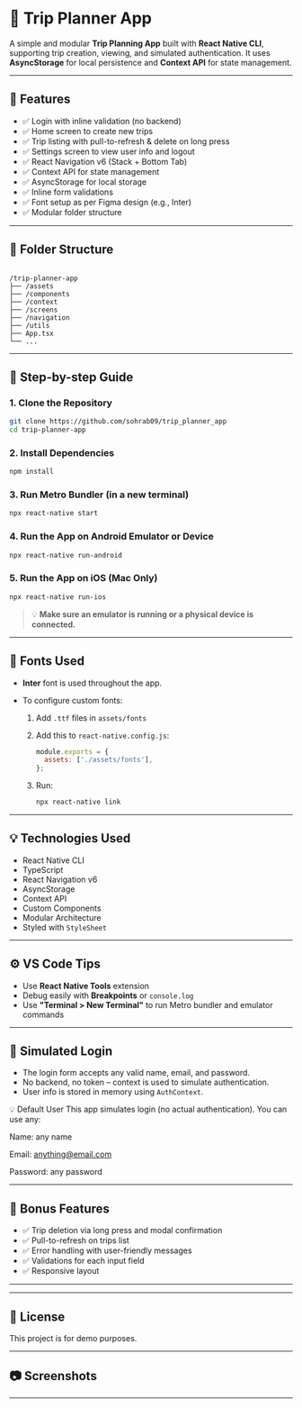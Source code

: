 # 🚗 Trip Planner App

A simple and modular **Trip Planning App** built with **React Native CLI**, supporting trip creation, viewing, and simulated authentication. It uses **AsyncStorage** for local persistence and **Context API** for state management.

---

## 📱 Features

- ✅ Login with inline validation (no backend)
- ✅ Home screen to create new trips
- ✅ Trip listing with pull-to-refresh & delete on long press
- ✅ Settings screen to view user info and logout
- ✅ React Navigation v6 (Stack + Bottom Tab)
- ✅ Context API for state management
- ✅ AsyncStorage for local storage
- ✅ Inline form validations
- ✅ Font setup as per Figma design (e.g., Inter)
- ✅ Modular folder structure

---

## 📂 Folder Structure

```

/trip-planner-app
├── /assets
├── /components
├── /context
├── /screens
├── /navigation
├── /utils
├── App.tsx
└── ...

````

---

## 🧾 Step-by-step Guide

### 1. Clone the Repository

```bash
git clone https://github.com/sohrab09/trip_planner_app
cd trip-planner-app
````

### 2. Install Dependencies

```bash
npm install
```

### 3. Run Metro Bundler (in a new terminal)

```bash
npx react-native start
```

### 4. Run the App on Android Emulator or Device

```bash
npx react-native run-android
```

### 5. Run the App on iOS (Mac Only)

```bash
npx react-native run-ios
```

> 💡 **Make sure an emulator is running or a physical device is connected.**

---

## 🎨 Fonts Used

* **Inter** font is used throughout the app.
* To configure custom fonts:

  1. Add `.ttf` files in `assets/fonts`

  2. Add this to `react-native.config.js`:

     ```js
     module.exports = {
       assets: ['./assets/fonts'],
     };
     ```

  3. Run:

     ```bash
     npx react-native link
     ```

---

## 💡 Technologies Used

* React Native CLI
* TypeScript
* React Navigation v6
* AsyncStorage
* Context API
* Custom Components
* Modular Architecture
* Styled with `StyleSheet`

---

## ⚙️ VS Code Tips

* Use **React Native Tools** extension
* Debug easily with **Breakpoints** or `console.log`
* Use **"Terminal > New Terminal"** to run Metro bundler and emulator commands

---

## 🔐 Simulated Login

* The login form accepts any valid name, email, and password.
* No backend, no token – context is used to simulate authentication.
* User info is stored in memory using `AuthContext`.

💡 Default User
This app simulates login (no actual authentication). You can use any:

Name: any name

Email: anything@email.com

Password: any password

---

## 🧪 Bonus Features

* ✅ Trip deletion via long press and modal confirmation
* ✅ Pull-to-refresh on trips list
* ✅ Error handling with user-friendly messages
* ✅ Validations for each input field
* ✅ Responsive layout

---

---

## 📄 License

This project is for demo purposes.

---

## 📷 Screenshots



---
